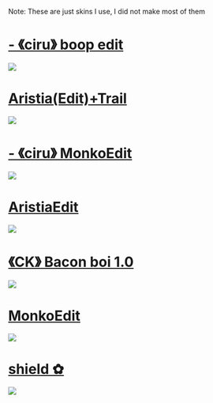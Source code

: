 
Note: These are just skins I use, I did not make most of them

# [-         《ciru》 boop edit](https://cdn.discordapp.com/attachments/972968876713320448/995177518594281493/-_ciru_boop_edit.osk)
![](https://i.imgur.com/A7i9w9c.jpeg)


# [Aristia(Edit)+Trail](https://cdn.discordapp.com/attachments/972968876713320448/995382102298218658/AristiaEdittrail.osk)
![](https://i.imgur.com/BFahCcP.jpeg)


# [-         《ciru》 MonkoEdit](https://cdn.discordapp.com/attachments/972968876713320448/995212980700590120/-_ciru_MonkoEdit.osk)
![](https://i.imgur.com/9BFULZn.jpeg)


# [AristiaEdit](https://cdn.discordapp.com/attachments/972968876713320448/994129530631495730/AristiaEdit.osk)
![](https://i.imgur.com/hz76VHK.jpeg)


# [《CK》 Bacon boi 1.0](https://cdn.discordapp.com/attachments/972968876713320448/995180894560194651/-_CK_Bacon_boi_1.0_clrs.osk)
![](https://i.imgur.com/ypQbJlq.jpeg)

# [MonkoEdit](https://cdn.discordapp.com/attachments/972968876713320448/995198493557801041/MonkoEdit.osk)
![](https://i.imgur.com/6RpAgPr.png)

# [shield ✿](https://cdn.discordapp.com/attachments/972968876713320448/997233520160284792/shield_.osk)
![](https://osu.ppy.sh/ss/17973387/d5f8)

